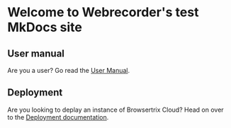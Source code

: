 # Welcome to Webrecorder's test MkDocs site

## User manual

Are you a user? Go read the [User Manual](user-manual.md).

## Deployment

Are you looking to deplay an instance of Browsertrix Cloud? Head on over to the [Deployment documentation](deployment.md).

